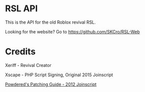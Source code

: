 # RSL API
This is the API for the old Roblox revival RSL.

Looking for the website? Go to https://github.com/SKCro/RSL-Web
# Credits
Xeriff - Revival Creator

Xscape - PHP Script Signing, Original 2015 Joinscript

[Powdered's Patching Guide - 2012 Joinscript](https://www.reddit.com/r/oldrobloxrevivals/comments/14t0gvd/powdereds_patching_guide/)
